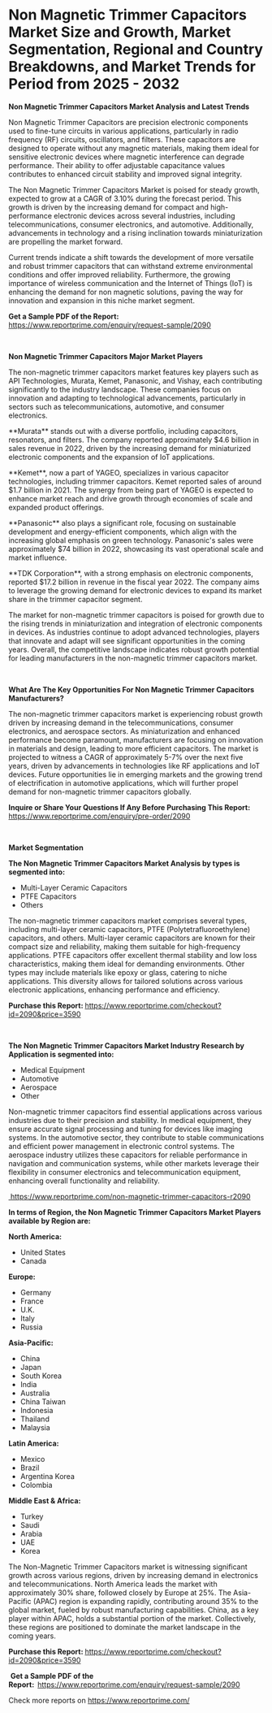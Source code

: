 <p><h1>Non Magnetic Trimmer Capacitors Market Size and Growth, Market Segmentation, Regional and Country Breakdowns, and Market Trends for Period from 2025 -  2032</h1></p><p><strong>Non Magnetic Trimmer Capacitors Market Analysis and Latest Trends</strong></p>
<p><p>Non Magnetic Trimmer Capacitors are precision electronic components used to fine-tune circuits in various applications, particularly in radio frequency (RF) circuits, oscillators, and filters. These capacitors are designed to operate without any magnetic materials, making them ideal for sensitive electronic devices where magnetic interference can degrade performance. Their ability to offer adjustable capacitance values contributes to enhanced circuit stability and improved signal integrity.</p><p>The Non Magnetic Trimmer Capacitors Market is poised for steady growth, expected to grow at a CAGR of 3.10% during the forecast period. This growth is driven by the increasing demand for compact and high-performance electronic devices across several industries, including telecommunications, consumer electronics, and automotive. Additionally, advancements in technology and a rising inclination towards miniaturization are propelling the market forward. </p><p>Current trends indicate a shift towards the development of more versatile and robust trimmer capacitors that can withstand extreme environmental conditions and offer improved reliability. Furthermore, the growing importance of wireless communication and the Internet of Things (IoT) is enhancing the demand for non magnetic solutions, paving the way for innovation and expansion in this niche market segment.</p></p>
<p><strong>Get a Sample PDF of the Report:&nbsp;</strong> <a href="https://www.reportprime.com/enquiry/request-sample/2090?utm_campaign=3282&utm_medium=2&utm_source=Github&utm_content=ia&utm_term=18032025&utm_id=non-magnetic-trimmer-capacitors">https://www.reportprime.com/enquiry/request-sample/2090</a></p>
<p>&nbsp;</p>
<p><strong>Non Magnetic Trimmer Capacitors Major Market Players</strong></p>
<p><p>The non-magnetic trimmer capacitors market features key players such as API Technologies, Murata, Kemet, Panasonic, and Vishay, each contributing significantly to the industry landscape. These companies focus on innovation and adapting to technological advancements, particularly in sectors such as telecommunications, automotive, and consumer electronics.</p><p>**Murata** stands out with a diverse portfolio, including capacitors, resonators, and filters. The company reported approximately $4.6 billion in sales revenue in 2022, driven by the increasing demand for miniaturized electronic components and the expansion of IoT applications.</p><p>**Kemet**, now a part of YAGEO, specializes in various capacitor technologies, including trimmer capacitors. Kemet reported sales of around $1.7 billion in 2021. The synergy from being part of YAGEO is expected to enhance market reach and drive growth through economies of scale and expanded product offerings.</p><p>**Panasonic** also plays a significant role, focusing on sustainable development and energy-efficient components, which align with the increasing global emphasis on green technology. Panasonic's sales were approximately $74 billion in 2022, showcasing its vast operational scale and market influence.</p><p>**TDK Corporation**, with a strong emphasis on electronic components, reported $17.2 billion in revenue in the fiscal year 2022. The company aims to leverage the growing demand for electronic devices to expand its market share in the trimmer capacitor segment.</p><p>The market for non-magnetic trimmer capacitors is poised for growth due to the rising trends in miniaturization and integration of electronic components in devices. As industries continue to adopt advanced technologies, players that innovate and adapt will see significant opportunities in the coming years. Overall, the competitive landscape indicates robust growth potential for leading manufacturers in the non-magnetic trimmer capacitors market.</p></p>
<p>&nbsp;</p>
<p><strong>What Are The Key Opportunities For Non Magnetic Trimmer Capacitors Manufacturers?</strong></p>
<p><p>The non-magnetic trimmer capacitors market is experiencing robust growth driven by increasing demand in the telecommunications, consumer electronics, and aerospace sectors. As miniaturization and enhanced performance become paramount, manufacturers are focusing on innovation in materials and design, leading to more efficient capacitors. The market is projected to witness a CAGR of approximately 5-7% over the next five years, driven by advancements in technologies like RF applications and IoT devices. Future opportunities lie in emerging markets and the growing trend of electrification in automotive applications, which will further propel demand for non-magnetic trimmer capacitors globally.</p></p>
<p><strong>Inquire or Share Your Questions If Any Before Purchasing This Report:</strong> <a href="https://www.reportprime.com/enquiry/pre-order/2090?utm_campaign=3282&utm_medium=2&utm_source=Github&utm_content=ia&utm_term=18032025&utm_id=non-magnetic-trimmer-capacitors">https://www.reportprime.com/enquiry/pre-order/2090</a></p>
<p>&nbsp;</p>
<p><strong>Market Segmentation</strong></p>
<p><strong>The Non Magnetic Trimmer Capacitors Market Analysis by types is segmented into:</strong></p>
<p><ul><li>Multi-Layer Ceramic Capacitors</li><li>PTFE Capacitors</li><li>Others</li></ul></p>
<p><p>The non-magnetic trimmer capacitors market comprises several types, including multi-layer ceramic capacitors, PTFE (Polytetrafluoroethylene) capacitors, and others. Multi-layer ceramic capacitors are known for their compact size and reliability, making them suitable for high-frequency applications. PTFE capacitors offer excellent thermal stability and low loss characteristics, making them ideal for demanding environments. Other types may include materials like epoxy or glass, catering to niche applications. This diversity allows for tailored solutions across various electronic applications, enhancing performance and efficiency.</p></p>
<p><strong>Purchase this Report:&nbsp;</strong><a href="https://www.reportprime.com/checkout?id=2090&price=3590&utm_campaign=3282&utm_medium=2&utm_source=Github&utm_content=ia&utm_term=18032025&utm_id=non-magnetic-trimmer-capacitors">https://www.reportprime.com/checkout?id=2090&price=3590</a></p>
<p>&nbsp;</p>
<p><strong>The Non Magnetic Trimmer Capacitors Market Industry Research by Application is segmented into:</strong></p>
<p><ul><li>Medical Equipment</li><li>Automotive</li><li>Aerospace</li><li>Other</li></ul></p>
<p><p>Non-magnetic trimmer capacitors find essential applications across various industries due to their precision and stability. In medical equipment, they ensure accurate signal processing and tuning for devices like imaging systems. In the automotive sector, they contribute to stable communications and efficient power management in electronic control systems. The aerospace industry utilizes these capacitors for reliable performance in navigation and communication systems, while other markets leverage their flexibility in consumer electronics and telecommunication equipment, enhancing overall functionality and reliability.</p></p>
<p><a href="https://www.reportprime.com/non-magnetic-trimmer-capacitors-r2090?utm_campaign=3282&utm_medium=2&utm_source=Github&utm_content=ia&utm_term=18032025&utm_id=non-magnetic-trimmer-capacitors">&nbsp;https://www.reportprime.com/non-magnetic-trimmer-capacitors-r2090</a></p>
<p><strong>In terms of Region, the Non Magnetic Trimmer Capacitors Market Players available by Region are:</strong></p>
<p>
    <p> <strong> North America: </strong>
        <ul>
            <li>United States</li>
            <li>Canada</li>
        </ul>
        </p> 
    <p> <strong> Europe: </strong>
        <ul>
            <li>Germany</li>
            <li>France</li>
            <li>U.K.</li>
            <li>Italy</li>
            <li>Russia</li>
        </ul>
        </p> 
    <p> <strong> Asia-Pacific: </strong>
        <ul>
            <li>China</li>
            <li>Japan</li>
            <li>South Korea</li>
            <li>India</li>
            <li>Australia</li>
            <li>China Taiwan</li>
            <li>Indonesia</li>
            <li>Thailand</li>
            <li>Malaysia</li>
        </ul>
        </p> 
    <p> <strong> Latin America: </strong>
        <ul>
            <li>Mexico</li>
            <li>Brazil</li>
            <li>Argentina Korea</li>
            <li>Colombia</li>
        </ul>
        </p> 
    <p> <strong> Middle East & Africa: </strong>
        <ul>
            <li>Turkey</li>
            <li>Saudi</li>
            <li>Arabia</li>
            <li>UAE</li>
            <li>Korea</li>
        </ul>
    </p>
    </p>
<p><p>The Non-Magnetic Trimmer Capacitors market is witnessing significant growth across various regions, driven by increasing demand in electronics and telecommunications. North America leads the market with approximately 30% share, followed closely by Europe at 25%. The Asia-Pacific (APAC) region is expanding rapidly, contributing around 35% to the global market, fueled by robust manufacturing capabilities. China, as a key player within APAC, holds a substantial portion of the market. Collectively, these regions are positioned to dominate the market landscape in the coming years.</p></p>
<p><strong>Purchase this Report: </strong><a href="https://www.reportprime.com/checkout?id=2090&price=3590&utm_campaign=3282&utm_medium=2&utm_source=Github&utm_content=ia&utm_term=18032025&utm_id=non-magnetic-trimmer-capacitors">https://www.reportprime.com/checkout?id=2090&price=3590</a></p>
<p>&nbsp;<strong>Get a Sample PDF of the Report:&nbsp;&nbsp;</strong><a href="https://www.reportprime.com/enquiry/request-sample/2090?utm_campaign=3282&utm_medium=2&utm_source=Github&utm_content=ia&utm_term=18032025&utm_id=non-magnetic-trimmer-capacitors">https://www.reportprime.com/enquiry/request-sample/2090</a></p>
<p><strong></strong></p>
<p>Check more reports on <a href="https://www.reportprime.com/?utm_campaign=3282&utm_medium=2&utm_source=Github&utm_content=ia&utm_term=18032025&utm_id=non-magnetic-trimmer-capacitors">https://www.reportprime.com/</a></p>